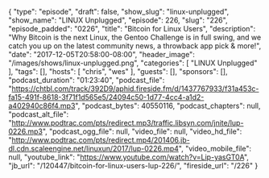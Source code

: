 {
  "type": "episode",
  "draft": false,
  "show_slug": "linux-unplugged",
  "show_name": "LINUX Unplugged",
  "episode": 226,
  "slug": "226",
  "episode_padded": "0226",
  "title": "Bitcoin for Linux Users",
  "description": "Why Bitcoin is the next Linux, the Gentoo Challenge is in full swing, and we catch you up on the latest community news, a throwback app pick & more!",
  "date": "2017-12-05T20:58:00-08:00",
  "header_image": "/images/shows/linux-unplugged.png",
  "categories": [
    "LINUX Unplugged"
  ],
  "tags": [],
  "hosts": [
    "chris",
    "wes"
  ],
  "guests": [],
  "sponsors": [],
  "podcast_duration": "01:23:40",
  "podcast_file": "https://chtbl.com/track/392D9/aphid.fireside.fm/d/1437767933/f31a453c-fa15-491f-8618-3f71f1d565e5/24094c50-1d77-4cc4-a1d2-a402940c86f4.mp3",
  "podcast_bytes": 40550116,
  "podcast_chapters": null,
  "podcast_alt_file": "http://www.podtrac.com/pts/redirect.mp3/traffic.libsyn.com/jnite/lup-0226.mp3",
  "podcast_ogg_file": null,
  "video_file": null,
  "video_hd_file": "http://www.podtrac.com/pts/redirect.mp4/201406.jb-dl.cdn.scaleengine.net/linuxun/2017/lup-0226.mp4",
  "video_mobile_file": null,
  "youtube_link": "https://www.youtube.com/watch?v=Lip-yasGT0A",
  "jb_url": "/120447/bitcoin-for-linux-users-lup-226/",
  "fireside_url": "/226"
}

